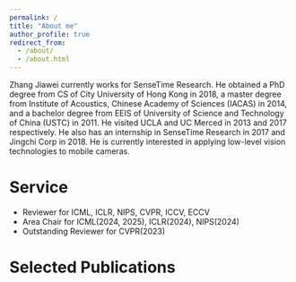 ```yaml
---
permalink: /
title: "About me"
author_profile: true
redirect_from: 
  - /about/
  - /about.html
---
```


Zhang Jiawei currently works for SenseTime Research. He obtained a PhD degree from CS of City University of Hong Kong in 2018, a master degree from Institute of Acoustics, Chinese Academy of Sciences (IACAS) in 2014, and a bachelor degree from EEIS of University of Science and Technology of China (USTC) in 2011. He visited UCLA and UC Merced in 2013 and 2017 respectively. He also has an internship in SenseTime Research in 2017 and Jingchi Corp in 2018. He is currently interested in applying low-level vision technologies to mobile cameras.

Service
======
* Reviewer for ICML, ICLR, NIPS, CVPR, ICCV, ECCV
* Area Chair for ICML(2024, 2025), ICLR(2024), NIPS(2024)
* Outstanding Reviewer for CVPR(2023)

Selected Publications
======
